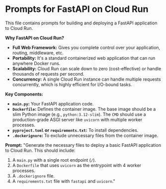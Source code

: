# Prompts for FastAPI on Cloud Run

This file contains prompts for building and deploying a FastAPI application to Cloud Run.

**Why FastAPI on Cloud Run?**
- **Full Web Framework:** Gives you complete control over your application, routing, middleware, etc.
- **Portability:** It's a standard containerized web application that can run anywhere Docker runs.
- **Scalability:** Cloud Run can scale down to zero (cost-effective) or handle thousands of requests per second.
- **Concurrency:** A single Cloud Run instance can handle multiple requests concurrently, which is highly efficient for I/O-bound tasks.

**Key Components:**
- **`main.py`:** Your FastAPI application code.
- **`Dockerfile`:** Defines the container image. The base image should be a slim Python image (e.g., `python:3.12-slim`). The `CMD` should use a production-grade ASGI server like `uvicorn` with multiple worker processes.
- **`pyproject.toml` or `requirements.txt`:** To install dependencies.
- **`.dockerignore`:** To exclude unnecessary files from the container image.

**Prompt:**
"Generate the necessary files to deploy a basic FastAPI application to Cloud Run. This should include:
1. A `main.py` with a single root endpoint (`/`).
2. A `Dockerfile` that uses `uvicorn` as the entrypoint with 4 worker processes.
3. A `.dockerignore` file.
4. A `requirements.txt` file with `fastapi` and `uvicorn`."